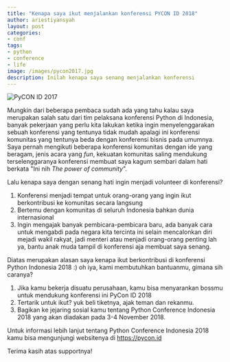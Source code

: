 ```yaml
---
title: "Kenapa saya ikut menjalankan konferensi PYCON ID 2018"
author: ariestiyansyah
layout: post
categories:
- conf
tags:
- python
- conference
- life
image: /images/pycon2017.jpg
description: Inilah kenapa saya senang menjalankan konferensi
---
```


![PyCON ID 2017](/images/pycon2017.jpg.jpg)

Mungkin dari beberapa pembaca sudah ada yang tahu kalau saya merupakan salah satu dari tim pelaksana konferensi Python di Indonesia, banyak pekerjaan yang perlu kita lakukan ketika ingin menyelenggarakan sebuah konferensi yang tentunya tidak mudah apalagi ini konferensi komunitas yang tentunya beda dengan konferensi bisnis pada umumnya. Saya pernah mengikuti beberapa konferensi komunitas dengan ide yang beragam, jenis acara yang <i>fun</i>, kekuatan komunitas saling mendukung terselenggaranya konferensi membuat saya kagum sembari dalam hati berkata "Ini nih <i>The power of community</i>". 


Lalu kenapa saya dengan senang hati ingin menjadi volunteer di konferensi?

1. Konferensi menjadi tempat untuk orang-orang yang ingin ikut berkontribusi ke komunitas secara langsung
2. Bertemu dengan komunitas di seluruh Indonesia bahkan dunia internasional
3. Ingin mengajak banyak pembicara-pembicara baru, ada banyak cara untuk mengabdi pada negara kita tercinta ini selain mencalonkan diri mejadi wakil rakyat, jadi menteri atau menjadi orang-orang penting lah ya, bantu anak muda tampil di konferensi aja membuat saya senang.

Diatas merupakan alasan saya kenapa ikut berkontribusi di konferensi Python Indonesia 2018 :) oh iya, kami membutuhkan bantuanmu, gimana sih caranya?

1. Jika kamu bekerja disuatu perusahaan, kamu bisa menyarankan bossmu untuk mendukung konferensi ini PyCon ID 2018
2. Tertarik untuk ikut? yuk beli tiketnya, ajak teman dan rekanmu.
3. Bagikan ke jejaring sosial kamu tentang Python Conference Indonesia 2018 yang akan diadakan pada 3-4 November 2018.

Untuk informasi lebih lanjut tentang Python Conference Indonesia 2018 kamu bisa mengunjungi websitenya di https://pycon.id

Terima kasih atas supportnya!
